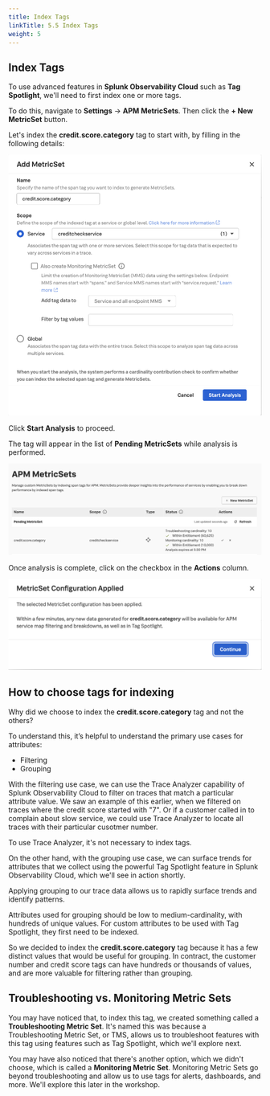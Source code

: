 ```yaml
---
title: Index Tags
linkTitle: 5.5 Index Tags
weight: 5
---
```


## Index Tags
To use advanced features in **Splunk Observability Cloud** such as **Tag Spotlight**, we'll need to first index one or more tags. 

To do this, navigate to **Settings** -> **APM MetricSets**.  Then click the **+ New MetricSet** button.  

Let's index the **credit.score.category** tag to start with, by filling in the following details: 

![Create Troubleshooting MetricSet](images/create_troubleshooting_metric_set.png)

Click **Start Analysis** to proceed. 

The tag will appear in the list of **Pending MetricSets** while analysis is performed.  

![Pending MetricSets](images/pending_metric_set.png)

Once analysis is complete, click on the checkbox in the **Actions** column.

![MetricSet Configuraiton Applied](images/metricset_config_applied.png)

## How to choose tags for indexing

Why did we choose to index the **credit.score.category** tag and not the others? 

To understand this, it’s helpful to understand the primary use cases for attributes:

* Filtering
* Grouping

With the filtering use case, we can use the Trace Analyzer capability of Splunk Observability Cloud to filter on traces that match a particular attribute value.  We saw an example of this earlier, when we filtered on traces where the credit score started with "7". Or if a customer called in to complain about slow service, we could use Trace Analyzer to locate all traces with their particular cusotmer number. 

To use Trace Analyzer, it's not necessary to index tags. 

On the other hand, with the grouping use case, we can surface trends for attributes that we collect using the powerful Tag Spotlight feature in Splunk Observability Cloud, which we'll see in action shortly.  

Applying grouping to our trace data allows us to rapidly surface trends and identify patterns.  

Attributes used for grouping should be low to medium-cardinality, with hundreds of unique values. For custom attributes to be used with Tag Spotlight, they first need to be indexed.

So we decided to index the **credit.score.category** tag because it has a few distinct values that would be useful for grouping. In contract, the customer number and credit score tags can have hundreds or thousands of values, and are more valuable for filtering rather than grouping. 

## Troubleshooting vs. Monitoring Metric Sets 

You may have noticed that, to index this tag, we created something called a **Troubleshooting Metric Set**. It's named this was because a Troubleshooting Metric Set, or TMS, allows us to troubleshoot features with this tag using features such as Tag Spotlight, which we'll explore next. 

You may have also noticed that there's another option, which we didn't choose, which is called a **Monitoring Metric Set**.  Monitoring Metric Sets go beyond troubleshooting and allow us to use tags for alerts, dashboards, and more.  We'll explore this later in the workshop. 


